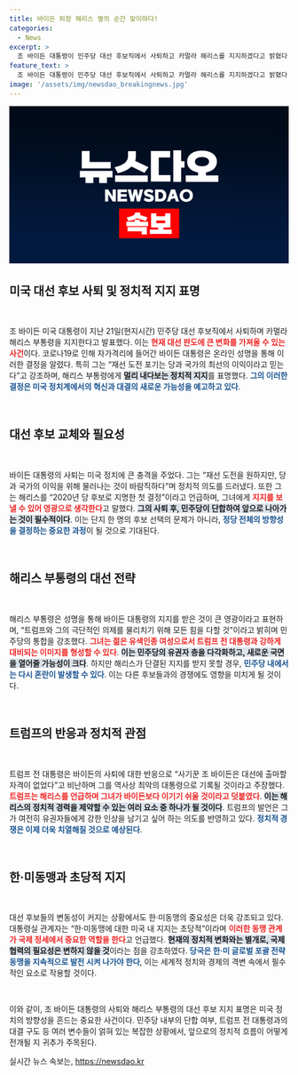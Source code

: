 ```yaml
---
title: 바이든 퇴장 해리스 별의 순간 맞이하다!
categories:
  - News
excerpt: >
  조 바이든 대통령이 민주당 대선 후보직에서 사퇴하고 카멀라 해리스를 지지하겠다고 밝혔다. 대선 107일 앞두고 일어난 초유의 사태, 민주당의 미래는 과연 어떻게 될까? 클릭해서 알아보세요!
feature_text: >
  조 바이든 대통령이 민주당 대선 후보직에서 사퇴하고 카멀라 해리스를 지지하겠다고 밝혔다. 대선 107일 앞두고 일어난 초유의 사태, 민주당의 미래는 과연 어떻게 될까? 클릭해서 알아보세요!
image: '/assets/img/newsdao_breakingnews.jpg'
---
```


<p><img src="/assets/img/newsdao_breakingnews.jpg" alt="implanttips 속보" /></p>

<h2 data-ke-size="size26">미국 대선 후보 사퇴 및 정치적 지지 표명</h2>

<p data-ke-size="size16">&nbsp;</p>

<p>조 바이든 미국 대통령이 지난 21일(현지시간) 민주당 대선 후보직에서 사퇴하며 카멀라 해리스 부통령을 지지한다고 발표했다. 이는 <b><span style="color: #ee2323;">현재 대선 판도에 큰 변화를 가져올 수 있는 사건</span></b>이다. 코로나19로 인해 자가격리에 들어간 바이든 대통령은 온라인 성명을 통해 이러한 결정을 알렸다. 특히 그는 “재선 도전 포기는 당과 국가의 최선의 이익이라고 믿는다”고 강조하며, 해리스 부통령에게 <b><span style="background-color: #21538527;">멀리 내다보는 정치적 지지</span></b>를 표명했다. <b><span style="color: #1a5490;">그의 이러한 결정은 미국 정치계에서의 혁신과 대결의 새로운 가능성을 예고하고 있다</span></b>.</p>

<p data-ke-size="size16">&nbsp;</p>

<h2 data-ke-size="size26">대선 후보 교체와 필요성</h2>

<p data-ke-size="size16">&nbsp;</p>

<p>바이든 대통령의 사퇴는 미국 정치에 큰 충격을 주었다. 그는 “재선 도전을 원하지만, 당과 국가의 이익을 위해 물러나는 것이 바람직하다”며 정치적 의도를 드러냈다. 또한 그는 해리스를 “2020년 당 후보로 지명한 첫 결정”이라고 언급하며, 그녀에게 <b><span style="color: #ee2323;">지지를 보낼 수 있어 영광으로 생각한다</span></b>고 말했다. <b><span style="background-color: #21538527;">그의 사퇴 후, 민주당이 단합하여 앞으로 나아가는 것이 필수적이다</span></b>. 이는 단지 한 명의 후보 선택의 문제가 아니라, <b><span style="color: #1a5490;">정당 전체의 방향성을 결정하는 중요한 과정</span></b>이 될 것으로 기대된다.</p>

<p data-ke-size="size16">&nbsp;</p>

<h2 data-ke-size="size26">해리스 부통령의 대선 전략</h2>

<p data-ke-size="size16">&nbsp;</p>

<p>해리스 부통령은 성명을 통해 바이든 대통령의 지지를 받은 것이 큰 영광이라고 표현하며, “트럼프와 그의 극단적인 의제를 물리치기 위해 모든 힘을 다할 것”이라고 밝히며 민주당의 통합을 강조했다. <b><span style="color: #ee2323;">그녀는 젊은 유색인종 여성으로서 트럼프 전 대통령과 강하게 대비되는 이미지를 형성할 수 있다</span></b>. <b><span style="background-color: #21538527;">이는 민주당의 유권자 층을 다각화하고, 새로운 국면을 열어줄 가능성이 크다</span></b>. 하지만 해리스가 단결된 지지를 받지 못할 경우, <b><span style="color: #1a5490;">민주당 내에서는 다시 혼란이 발생할 수 있다</span></b>. 이는 다른 후보들과의 경쟁에도 영향을 미치게 될 것이다.</p>

<p data-ke-size="size16">&nbsp;</p>

<h2 data-ke-size="size26">트럼프의 반응과 정치적 관점</h2>

<p data-ke-size="size16">&nbsp;</p>

<p>트럼프 전 대통령은 바이든의 사퇴에 대한 반응으로 “사기꾼 조 바이든은 대선에 출마할 자격이 없었다”고 비난하며 그를 역사상 최악의 대통령으로 기록될 것이라고 주장했다. <b><span style="color: #ee2323;">트럼프는 해리스를 언급하며 그녀가 바이든보다 이기기 쉬울 것이라고 덧붙였다</span></b>. <b><span style="background-color: #21538527;">이는 해리스의 정치적 경력을 제약할 수 있는 여러 요소 중 하나가 될 것이다</span></b>. 트럼프의 발언은 그가 여전히 유권자들에게 강한 인상을 남기고 싶어 하는 의도를 반영하고 있다. <b><span style="color: #1a5490;">정치적 경쟁은 이제 더욱 치열해질 것으로 예상된다</span></b>.</p>

<p data-ke-size="size16">&nbsp;</p>

<h2 data-ke-size="size26">한·미동맹과 초당적 지지</h2>

<p data-ke-size="size16">&nbsp;</p>

<p>대선 후보들의 변동성이 커지는 상황에서도 한·미동맹의 중요성은 더욱 강조되고 있다. 대통령실 관계자는 “한·미동맹에 대한 미국 내 지지는 초당적”이라며 <b><span style="color: #ee2323;">이러한 동맹 관계가 국제 정세에서 중요한 역할을 한다</span></b>고 언급했다. <b><span style="background-color: #21538527;">현재의 정치적 변화와는 별개로, 국제 협력의 필요성은 변하지 않을 것</span></b>이라는 점을 강조하였다. <b><span style="color: #1a5490;">당국은 한·미 글로벌 포괄 전략 동맹을 지속적으로 발전 시켜 나가야 한다</span></b>, 이는 세계적 정치와 경제의 격변 속에서 필수적인 요소로 작용할 것이다.</p>

<p data-ke-size="size16">&nbsp;</p>

<p>이와 같이, 조 바이든 대통령의 사퇴와 해리스 부통령의 대선 후보 지지 표명은 미국 정치의 방향성을 흔드는 중요한 사건이다. 민주당 내부의 단합 여부, 트럼프 전 대통령과의 대결 구도 등 여러 변수들이 얽혀 있는 복잡한 상황에서, 앞으로의 정치적 흐름이 어떻게 전개될 지 귀추가 주목된다.</p>
실시간 뉴스 속보는, <a href="https://newsdao.kr" rel="dofollow">https://newsdao.kr</a>


